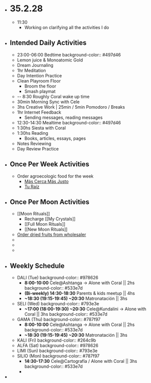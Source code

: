 - # 35.2.28
	- 11:30
		- Working on clarifying all the activities I do
- ## Intended Daily Activities
	- 23:00-06:00 Bedtime
	  background-color:: #497d46
	- Lemon juice & Monoatomic Gold
	- Dream Journaling
	- 1hr Meditation
	- Day Intention Practice
	- Clean Playroom Floor
		- Broom the floor
		- Smash playmat
	- -- 8:30 Roughly Coral wake up time
	- 30min Morning Sync with Cele
	- 3hs Creative Work | 25min / 5min Pomodoro / Breaks
	- 1hr Internet Feedback
		- Sending messages, reading messages
	- 12:30-14:30 Mealtime
	  background-color:: #497d46
	- 1:30hs Siesta with Coral
	- 1:30hs Reading
		- Books, articles, essays, pages
	- Notes Reviewing
	- Day Review Practice
- ## Once Per Week Activities
	- Order agroecologic food for the week
		- [Más Cerca Más Justo](https://mcmjatlantica.org/)
		- [Tu Raíz](https://www.turaiz.com.ar)
- ## Once Per Moon Activities
	- [[Moon Rituals]]
		- Recharge [[My Crystals]]
		- [[Full Moon Rituals]]
		- [[New Moon Rituals]]
	- [Order dried fruits from wholesaler](http://nutristock.com.ar/)
	-
	-
	-
- ## Weekly Schedule
	- DALI (Tue)
	  background-color:: #978626
		- **8:00-10:00**  Cele@Ashtanga -> Alone with Coral || 2hs
		  background-color:: #533e7d
		- **(Bi-weekly) 14:30-18:30**  Parents & kids meetup || 4hs
		- **~18:30 (19:15-19:45) ~20:30** Matronatación || 3hs
	- SELI (Wed)
	  background-color:: #793e3e
		- **~17:00 (18:00-19:30) ~20:30** Cele@Kundalini -> Alone with Coral || 3hs
		  background-color:: #533e7d
	- GAMA (Thu)
	  background-color:: #787f97
		- **8:00-10:00** Cele@Ashtanga -> Alone with Coral || 2hs
		  background-color:: #533e7d
		- **~18:30 (19:15-19:45) ~20:30** Matronatación || 3hs
	- KALI (Fri)
	  background-color:: #264c9b
	- ALFA (Sat)
	  background-color:: #978626
	- LIMI (Sun)
	  background-color:: #793e3e
	- SILIO (Mon)
	  background-color:: #787f97
		- **14:30-17:30** Cele@Cartografía / Alone with Coral || 3hs
		  background-color:: #533e7d
		-
-